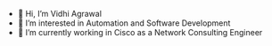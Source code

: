 - 👋 Hi, I’m Vidhi Agrawal
- 👀 I’m interested in Automation and Software Development
- 🌱 I’m currently working in Cisco as a Network Consulting Engineer

<!---
poserror/poserror is a ✨ special ✨ repository because its `README.md` (this file) appears on your GitHub profile.
You can click the Preview link to take a look at your changes.
--->
